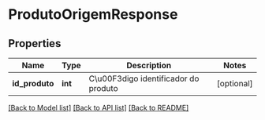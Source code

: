 # ProdutoOrigemResponse

## Properties
Name | Type | Description | Notes
------------ | ------------- | ------------- | -------------
**id_produto** | **int** | C\u00F3digo identificador do produto | [optional] 

[[Back to Model list]](../README.md#documentation-for-models) [[Back to API list]](../README.md#documentation-for-api-endpoints) [[Back to README]](../README.md)


